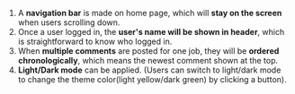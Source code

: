 1. A **navigation bar** is made on home page, which will **stay on the screen** when users scrolling down.
2. Once a user logged in, the **user's name will be shown in header**, which is straightforward to know who logged in.
3. When **multiple comments** are posted for one job, they will be **ordered chronologically**, which means the newest comment shown at the top.
4. **Light/Dark mode** can be applied. (Users can switch to light/dark mode to change the theme color(light yellow/dark green) by clicking a button).